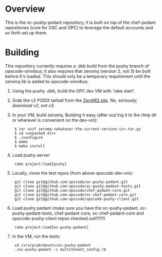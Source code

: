 Overview
========

This is the oc-pushy-pedant repository; it is built on top of the chef-pedant repositories (core for OSC and OPC) to leverage the default accounts and so forth set up there.

Building
========

This repository currently requires a .deb build from the pushy branch of opscode-omnibus; it also requires that zeromq (version 2, not 3) be built before it's loaded.  This should only be a temporary requirement until the zeromq lib is added to opscode-omnibus.

1. Using the pushy .deb, build the OPC dev VM with 'rake start'.

2. Grab the v2 POSIX tarball from the [ZeroMQ site](http://www.zeromq.org/intro:get-the-software).  *No, seriously, download v2, not v3.*

3. In your VM, build zeromq.  Building it easy (after scp'ing it to the /tmp dir or wherever is convenient on the dev-vm):

        $ tar xvzf zeromq-<whatever-the-current-version-is>.tar.gz
        $ cd <unpacked dir>
        $ ./configure
        $ make
        $ make install

4. Load pushy server

        rake project:load[pushy]

5. Locally, clone the test repos (from above opscode-dev-vm):

        git clone git@github.com:opscode/oc-pushy-pedant.git
        git clone git@github.com:opscode/oc-pushy-pedant-tests.git
        git clone git@github.com:opscode/chef-pedant-core.git
        git clone git@github.com:opscode/oc-chef-pedant-core.git
        git clone git@github.com:opscode/opscode-pushy-client.git

6. Load pushy pedant (make sure you have the oc-pushy-pedant, oc-pushy-pedant-tests, chef-pedant-core, oc-chef-pedant-core and opscode-pushy-client repos checked out!!1!1!)

        rake project:load[oc-pushy-pedant]

7. In the VM, run the tests:

        cd /srv/piab/mounts/oc-pushy-pedant
        ./oc-pushy-pedant -c multitenant_config.rb
